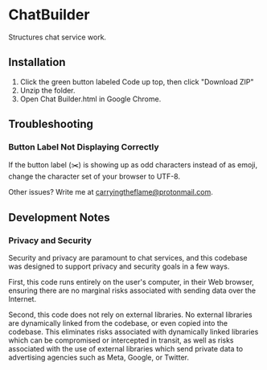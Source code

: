 # ChatBuilder
 Structures chat service work.


## Installation
1. Click the green button labeled Code up top, then click "Download ZIP"
2. Unzip the folder.
3. Open Chat Builder.html in Google Chrome.


## Troubleshooting

### Button Label Not Displaying Correctly
If the button label (✂️) is showing up as odd characters instead of as emoji, change the character set of your browser to UTF-8. 

Other issues? Write me at <carryingtheflame@protonmail.com>.

## Development Notes

### Privacy and Security
Security and privacy are paramount to chat services, and this codebase was designed to support privacy and security goals in a few ways.

First, this code runs entirely on the user's computer, in their Web browser, ensuring there are no marginal risks associated with sending data over the Internet.

Second, this code does not rely on external libraries. No external libraries are dynamically linked from the codebase, or even copied into the codebase. This eliminates risks associated with dynamically linked libraries which can be compromised or intercepted in transit, as well as risks associated with the use of external libraries which send private data to advertising agencies such as Meta, Google, or Twitter.
